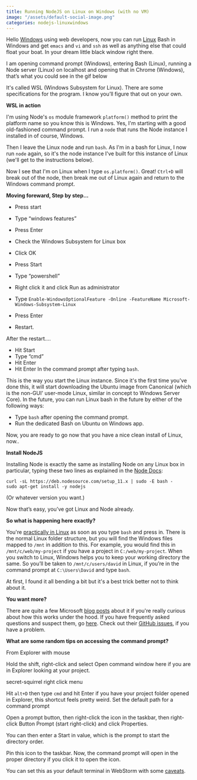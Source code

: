 ```yaml
---
title: Running NodeJS on Linux on Windows (with no VM)
image: "/assets/default-social-image.png"
categories: nodejs-linuxwindows
---
```


Hello [Windows](https://hackernoon.com/tagged/windows) using web developers, now you can run [Linux](https://hackernoon.com/tagged/linux) Bash in Windows and get `emacs` and `vi` and `ssh` as well as anything else that could float your boat. In your dream little black window right there.

I am opening command prompt (Windows), entering Bash (Linux), running a Node server (Linux) on localhost and opening that in Chrome (Windows), that’s what you could see in the gif below

It's called WSL (Windows Subsystem for Linux). There are some specifications for the program. I know you’ll figure that out on your own.

**WSL in action**

I'm using Node's `os` module framework `platform()` method to print the platform name so you know this is Windows. Yes, I'm starting with a good old-fashioned command prompt. I run a `node` that runs the Node instance I installed in of course, Windows.

Then I leave the Linux node and run `bash`. As I'm in a bash for Linux, I now run `node` again, so it's the node instance I've built for this instance of Linux (we'll get to the instructions below).

Now I see that I'm on Linux when I type `os.platform()`. Great! `Ctrl+D` will break out of the node, then break me out of Linux again and return to the Windows command prompt.

**Moving foreward, Step by step…**

* Press start
* Type “windows features”
* Press Enter
* Check the Windows Subsystem for Linux box
* Click OK

* Press Start
* Type “powershell”
* Right click it and click Run as administrator
* Type `Enable-WindowsOptionalFeature -Online -FeatureName Microsoft-Windows-Subsystem-Linux`
* Press Enter
* Restart.

After the restart….

* Hit Start
* Type “cmd”
* Hit Enter
* Hit Enter In the command prompt after typing `bash`.

This is the way you start the Linux instance. Since it's the first time you've done this, it will start downloading the Ubuntu image from Canonical (which is the non-GUI' user-mode Linux, similar in concept to Windows Server Core). In the future, you can run Linux bash in the future by either of the following ways:

* Type `bash` after opening the command prompt.
* Run the dedicated Bash on Ubuntu on Windows app.

Now, you are ready to go now that you have a nice clean install of Linux, now..

**Install NodeJS**

Installing Node is exactly the same as installing Node on any Linux box in particular, typing these two lines as explained in the [Node Docs](https://nodejs.org/en/download/package-manager/#debian-and-ubuntu-based-linux-distributions):

```
curl -sL https://deb.nodesource.com/setup_11.x | sudo -E bash -
sudo apt-get install -y nodejs
```

(Or whatever version you want.)

Now that’s easy, you’ve got Linux and Node already.

**So what is happening here exactly?**

You're [practically in Linux](https://blogs.msdn.microsoft.com/wsl/2016/04/22/windows-subsystem-for-linux-overview/) as soon as you type `bash` and press in. There is the normal Linux folder structure, but you will find the Windows files mapped to `/mnt` in addition to this. For example, you would find this in `/mnt/c/web/my-project` if you have a project in `C:/web/my-project`. When you switch to Linux, Windows helps you to keep your working directory the same. So you’ll be taken to `/mnt/c/users/david` in Linux, if you’re in the command prompt at `C:\Users\David` and type `bash`.

At first, I found it all bending a bit but it's a best trick better not to think about it.

**You want more?**

There are quite a few Microsoft [blog posts](https://blogs.msdn.microsoft.com/wsl/) about it if you're really curious about how this works under the hood. If you have frequently asked questions and suspect them, go [here](https://msdn.microsoft.com/en-us/commandline/wsl/faq). Check out their [GitHub issues](https://github.com/Microsoft/BashOnWindows/issues), if you have a problem.

**What are some random tips on accessing the command prompt?**

From Explorer with mouse

Hold the shift, right-click and select Open command window here if you are in Explorer looking at your project.

secret-squirrel right click menu

Hit `alt+D` then type `cmd` and hit Enter if you have your project folder opened in Explorer, this shortcut feels pretty weird.
Set the default path for a command prompt

Open a prompt button, then right-click the icon in the taskbar, then right-click Button Prompt (start right-click) and click Properties.

You can then enter a Start in value, which is the prompt to start the directory order.

Pin this icon to the taskbar. Now, the command prompt will open in the proper directory if you click it to open the icon.

You can set this as your default terminal in WebStorm with some [caveats](https://intellij-support.jetbrains.com/hc/en-us/community/posts/207698489-How-can-you-use-new-Bash-on-Ubuntu-on-Windows-terminal-in-Webstorm-).